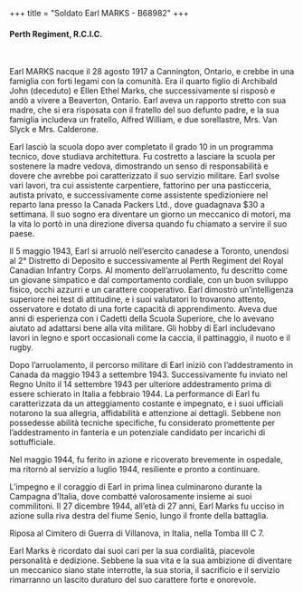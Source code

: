 +++
title = "Soldato Earl MARKS - B68982"
+++

#### Perth Regiment, R.C.I.C.
<br>


Earl MARKS nacque il 28 agosto 1917 a Cannington, Ontario, e crebbe in una famiglia con forti legami con la comunità. Era il quarto figlio di Archibald John (deceduto) e Ellen Ethel Marks, che successivamente si risposò e andò a vivere a Beaverton, Ontario. Earl aveva un rapporto stretto con sua madre, che si era risposata con il fratello del suo defunto padre, e la sua famiglia includeva un fratello, Alfred William, e due sorellastre, Mrs. Van Slyck e Mrs. Calderone.

Earl lasciò la scuola dopo aver completato il grado 10 in un programma tecnico, dove studiava architettura. Fu costretto a lasciare la scuola per sostenere la madre vedova, dimostrando un senso di responsabilità e dovere che avrebbe poi caratterizzato il suo servizio militare. 
Earl svolse vari lavori, tra cui assistente carpentiere, fattorino per una pasticceria, autista privato, e successivamente come assistente spedizioniere nel reparto lana presso la Canada Packers Ltd., dove guadagnava $30 a settimana. Il suo sogno era diventare un giorno un meccanico di motori, ma la vita lo portò in una direzione diversa quando fu chiamato a servire il suo paese.

Il 5 maggio 1943, Earl si arruolò nell’esercito canadese a Toronto, unendosi al 2° Distretto di Deposito e successivamente al Perth Regiment del Royal Canadian Infantry Corps. 
Al momento dell’arruolamento, fu descritto come un giovane simpatico e dal comportamento cordiale, con un buon sviluppo fisico, occhi azzurri e un carattere cooperativo. Earl dimostrò un’intelligenza superiore nei test di attitudine, e i suoi valutatori lo trovarono attento, osservatore e dotato di una forte capacità di apprendimento. Aveva due anni di esperienza con i Cadetti della Scuola Superiore, che lo avevano aiutato ad adattarsi bene alla vita militare. Gli hobby di Earl includevano lavori in legno e sport occasionali come la caccia, il pattinaggio, il nuoto e il rugby.

Dopo l’arruolamento, il percorso militare di Earl iniziò con l’addestramento in Canada da maggio 1943 a settembre 1943. Successivamente fu inviato nel Regno Unito il 14 settembre 1943 per ulteriore addestramento prima di essere schierato in Italia a febbraio 1944. La performance di Earl fu caratterizzata da un atteggiamento costante e impegnato, e i suoi ufficiali notarono la sua allegria, affidabilità e attenzione ai dettagli. Sebbene non possedesse abilità tecniche specifiche, fu considerato promettente per l’addestramento in fanteria e un potenziale candidato per incarichi di sottufficiale.

Nel maggio 1944, fu ferito in azione e ricoverato brevemente in ospedale, ma ritornò al servizio a luglio 1944, resiliente e pronto a continuare.

L’impegno e il coraggio di Earl in prima linea culminarono durante la Campagna d’Italia, dove combatté valorosamente insieme ai suoi commilitoni. 
Il 27 dicembre 1944, all’età di 27 anni, Earl Marks fu ucciso in azione sulla riva destra del fiume Senio, lungo il fronte della battaglia.

Riposa al Cimitero di Guerra di Villanova, in Italia, nella Tomba III C 7.

Earl Marks è ricordato dai suoi cari per la sua cordialità, piacevole personalità e dedizione. Sebbene la sua vita e la sua ambizione di diventare un meccanico siano state interrotte, la sua storia, il sacrificio e il servizio rimarranno un lascito duraturo del suo carattere forte e onorevole.
